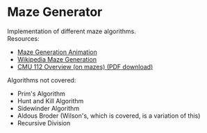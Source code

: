 # Maze Generator

Implementation of different maze algorithms.   
Resources:  
- [Maze Generation Animation](https://weblog.jamisbuck.org/2011/2/7/maze-generation-algorithm-recap.html)    
- [Wikipedia Maze Generation](https://en.wikipedia.org/wiki/Maze_generation_algorithm)   
- [CMU 112 Overview (on mazes) (PDF download)](https://www.cs.cmu.edu/~112-s23/notes/student-tp-guides/Mazes.pdf)

Algorithms not covered: 
- Prim's Algorithm   
- Hunt and Kill Algorithm    
- Sidewinder Algorithm   
- Aldous Broder (Wilson's, which is covered, is a variation of this)   
- Recursive Division   
